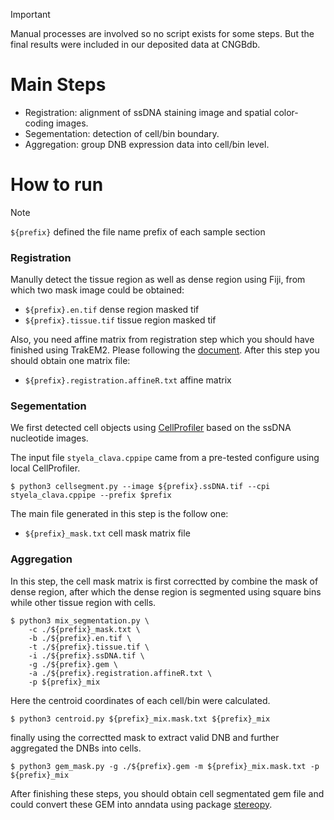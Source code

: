 > [!IMPORTANT]
> Manual processes are involved so no script exists for some steps. But the final results were included in our deposited data at CNGBdb.

# Main Steps
- Registration: alignment of ssDNA staining image and spatial color-coding images.
- Segementation: detection of cell/bin boundary.
- Aggregation: group DNB expression data into cell/bin level.

# How to run
> [!NOTE]
> `${prefix}` defined the file name prefix of each sample section

### Registration

Manully detect the tissue region as well as dense region using Fiji, from which two mask image could be obtained:

- `${prefix}.en.tif` dense region masked tif 
- `${prefix}.tissue.tif` tissue region masked tif

Also, you need affine matrix from registration step which
you should have finished using TrakEM2. Please following the [document](https://www.ini.uzh.ch/~acardona/trakem2_manual.html#registration). After this step you should obtain one matrix file:

- `${prefix}.registration.affineR.txt` affine matrix

### Segementation
We first detected cell objects using [CellProfiler](https://cellprofiler.org/) based on the ssDNA nucleotide images.

The input file `styela_clava.cppipe` came from a pre-tested configure using local CellProfiler. 

```shell
$ python3 cellsegment.py --image ${prefix}.ssDNA.tif --cpi styela_clava.cppipe --prefix $prefix
```
The main file generated in this step is the follow one: 
- `${prefix}_mask.txt` cell mask matrix file

### Aggregation

In this step, the cell mask matrix is first correctted by combine the mask of dense region, after which the dense region is segmented using square bins while other tissue region with cells.
```shell
$ python3 mix_segmentation.py \
    -c ./${prefix}_mask.txt \
    -b ./${prefix}.en.tif \
    -t ./${prefix}.tissue.tif \
    -i ./${prefix}.ssDNA.tif \
    -g ./${prefix}.gem \
    -a ./${prefix}.registration.affineR.txt \
    -p ${prefix}_mix
```

Here the centroid coordinates of each cell/bin were calculated.
```shell
$ python3 centroid.py ${prefix}_mix.mask.txt ${prefix}_mix
```

finally using the correctted mask to extract valid DNB and further aggregated the DNBs into cells.
```shell
$ python3 gem_mask.py -g ./${prefix}.gem -m ${prefix}_mix.mask.txt -p ${prefix}_mix
```

After finishing these steps, you should obtain cell segmentated gem file and could convert these GEM into anndata using package [stereopy](https://github.com/STOmics/Stereopy).


